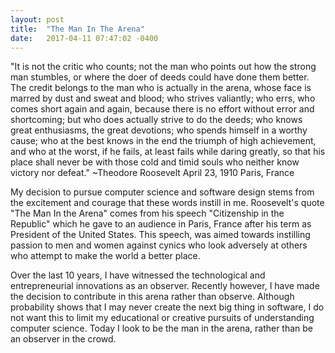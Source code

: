 ```yaml
---
layout: post
title:  "The Man In The Arena"
date:   2017-04-11 07:47:02 -0400
---
```



"It is not the critic who counts; not the man who points out how the strong man stumbles,
or where the doer of deeds could have done them better. The credit belongs to the man who
is actually in the arena, whose face is marred by dust and sweat and blood; who strives
valiantly; who errs, who comes short again and again, because there is no effort without
error and shortcoming; but who does actually strive to do the deeds; who knows great
enthusiasms, the great devotions; who spends himself in a worthy cause; who at the best
knows in the end the triumph of high achievement, and who at the worst, if he fails, at least
fails while daring greatly, so that his place shall never be with those cold and timid souls
who neither know victory nor defeat." 
                                                       ~Theodore Roosevelt
                                                         April 23, 1910
																												 Paris, France


My decision to pursue computer science and software design stems from the excitement and courage that these words instill in me.  Roosevelt's quote "The Man In the Arena" comes from his speech "Citizenship in the Republic" which he gave to an audience in Paris, France after his term as President of the United States.  This speech, was aimed towards instilling passion to men and women against cynics who look adversely at others who attempt to make the world a better place. 

Over the last 10 years, I have witnessed the technological and entrepreneurial innovations as an observer.  Recently however, I have made the decision to contribute in this arena rather than observe. Although probability shows that I may never create the next big thing in software, I do not want this to limit my educational or creative pursuits of understanding computer science. Today I look to be the man in the arena, rather than be an observer in the crowd.

